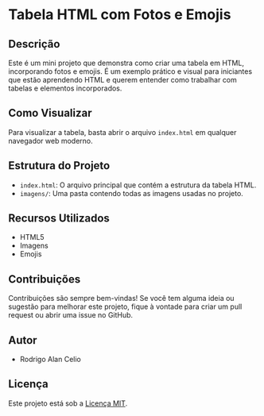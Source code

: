 # Tabela HTML com Fotos e Emojis

## Descrição
Este é um mini projeto que demonstra como criar uma tabela em HTML, incorporando fotos e emojis. É um exemplo prático e visual para iniciantes que estão aprendendo HTML e querem entender como trabalhar com tabelas e elementos incorporados.

## Como Visualizar
Para visualizar a tabela, basta abrir o arquivo `index.html` em qualquer navegador web moderno.

## Estrutura do Projeto
- `index.html`: O arquivo principal que contém a estrutura da tabela HTML.
- `imagens/`: Uma pasta contendo todas as imagens usadas no projeto.

## Recursos Utilizados
- HTML5
- Imagens
- Emojis

## Contribuições
Contribuições são sempre bem-vindas! Se você tem alguma ideia ou sugestão para melhorar este projeto, fique à vontade para criar um pull request ou abrir uma issue no GitHub.

## Autor
- Rodrigo Alan Celio

## Licença
Este projeto está sob a [Licença MIT](LINK_PARA_A_LICENCA).
